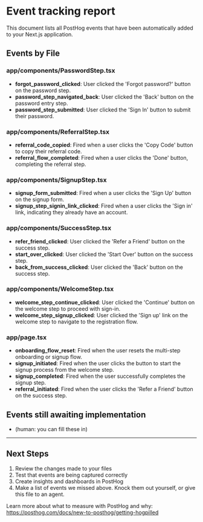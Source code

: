 # Event tracking report

This document lists all PostHog events that have been automatically added to your Next.js application.

## Events by File

### app/components/PasswordStep.tsx

- **forgot_password_clicked**: User clicked the 'Forgot password?' button on the password step.
- **password_step_navigated_back**: User clicked the 'Back' button on the password entry step.
- **password_step_submitted**: User clicked the 'Sign In' button to submit their password.

### app/components/ReferralStep.tsx

- **referral_code_copied**: Fired when a user clicks the 'Copy Code' button to copy their referral code.
- **referral_flow_completed**: Fired when a user clicks the 'Done' button, completing the referral step.

### app/components/SignupStep.tsx

- **signup_form_submitted**: Fired when a user clicks the 'Sign Up' button on the signup form.
- **signup_step_signin_link_clicked**: Fired when a user clicks the 'Sign in' link, indicating they already have an account.

### app/components/SuccessStep.tsx

- **refer_friend_clicked**: User clicked the 'Refer a Friend' button on the success step.
- **start_over_clicked**: User clicked the 'Start Over' button on the success step.
- **back_from_success_clicked**: User clicked the 'Back' button on the success step.

### app/components/WelcomeStep.tsx

- **welcome_step_continue_clicked**: User clicked the 'Continue' button on the welcome step to proceed with sign-in.
- **welcome_step_signup_clicked**: User clicked the 'Sign up' link on the welcome step to navigate to the registration flow.

### app/page.tsx

- **onboarding_flow_reset**: Fired when the user resets the multi-step onboarding or signup flow.
- **signup_initiated**: Fired when the user clicks the button to start the signup process from the welcome step.
- **signup_completed**: Fired when the user successfully completes the signup step.
- **referral_initiated**: Fired when the user clicks the 'Refer a Friend' button on the success step.


## Events still awaiting implementation
- (human: you can fill these in)
---

## Next Steps

1. Review the changes made to your files
2. Test that events are being captured correctly
3. Create insights and dashboards in PostHog
4. Make a list of events we missed above. Knock them out yourself, or give this file to an agent.

Learn more about what to measure with PostHog and why: https://posthog.com/docs/new-to-posthog/getting-hogpilled
